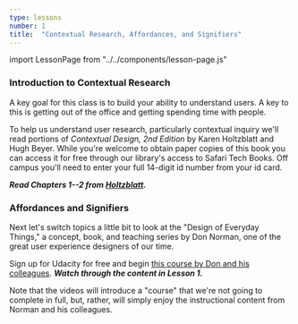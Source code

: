 ```yaml
---
type: lessons
number: 1
title:  "Contextual Research, Affordances, and Signifiers"
---
```

import LessonPage from "../../components/lesson-page.js"

<LessonPage slug="contextual-research">

### Introduction to Contextual Research

A key goal for this class is to build your ability to understand users.
A key to this is getting out of the office and getting spending time with people.

To help us understand user research, particularly contextual inquiry
we'll read portions of *Contextual Design, 2nd Edition* by Karen Holtzblatt and Hugh Beyer. While you're welcome to obtain paper copies of this book you can access it for free through our library's access to Safari Tech Books. Off campus you'll need to enter your full 14-digit id number from your id card.

***Read Chapters 1--2 from [Holtzblatt][holtz].***

</LessonPage>
<LessonPage slug="affordances-and-signifiers" isActive={false}>

### Affordances and Signifiers

Next let's switch topics a little bit to look at the "Design of Everyday Things," a concept, book, and teaching series by Don Norman, one of the great user experience designers of our time.

Sign up for Udacity for free and begin [this course by Don and his colleagues][norman]. ***Watch through the content in Lesson 1.***

Note that the videos will introduce a "course" that we're not going to complete in full,
but, rather, will simply enjoy the instructional content from Norman and his colleagues.  

[holtz]: http://0-proquest.safaribooksonline.com.library.cedarville.edu/book/design/9780128011362
[norman]: https://www.udacity.com/course/design101

</LessonPage>

